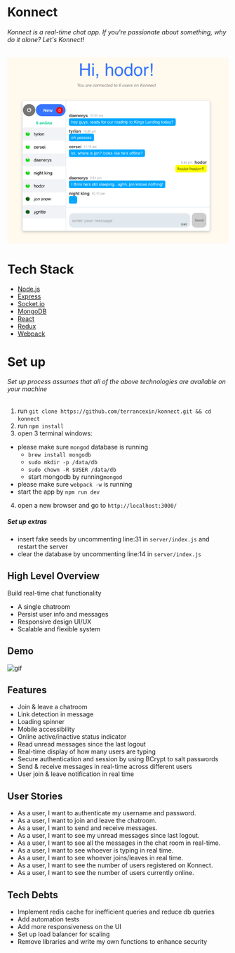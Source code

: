 # Konnect
###### Konnect is a real-time chat app. If you're passionate about something, why do it alone? Let's Konnect!
![screenshot](./public/images/demo.png)

# Tech Stack
- [Node.js](https://nodejs.org/en/)
- [Express](http://expressjs.com/)
- [Socket.io](http://socket.io/)
- [MongoDB](https://www.mongodb.com/)
- [React](https://facebook.github.io/react/)
- [Redux](https://redux.js.org/)
- [Webpack](https://webpack.js.org/)

# Set up
###### Set up process assumes that all of the above technologies are available on your machine
1. run `git clone https://github.com/terrancexin/konnect.git && cd konnect`
2. run `npm install`
3. open 3 terminal windows:
  - please make sure `mongod` database is running
    - `brew install mongodb`
    - `sudo mkdir -p /data/db`
    - `sudo chown -R $USER /data/db`
    - start mongodb by running`mongod`
  - please make sure `webpack -w` is running
  - start the app by `npm run dev`
4. open a new browser and go to `http://localhost:3000/`

##### Set up extras
- insert fake seeds by uncommenting line:31 in `server/index.js` and restart the server
- clear the database by uncommenting line:14 in `server/index.js`

## High Level Overview
Build real-time chat functionality
- A single chatroom
- Persist user info and messages
- Responsive design UI/UX
- Scalable and flexible system

## Demo
![gif](./public/images/konnect.gif)

## Features
- Join & leave a chatroom
- Link detection in message
- Loading spinner
- Mobile accessibility
- Online active/inactive status indicator
- Read unread messages since the last logout
- Real-time display of how many users are typing
- Secure authentication and session by using BCrypt to salt passwords
- Send & receive messages in real-time across different users
- User join & leave notification in real time

## User Stories
- As a user, I want to authenticate my username and password.
- As a user, I want to join and leave the chatroom.
- As a user, I want to send and receive messages.
- As a user, I want to see my unread messages since last logout.
- As a user, I want to see all the messages in the chat room in real-time.
- As a user, I want to see whoever is typing in real time.
- As a user, I want to see whoever joins/leaves in real time.
- As a user, I want to see the number of users registered on Konnect.
- As a user, I want to see the number of users currently online.

## Tech Debts
- Implement redis cache for inefficient queries and reduce db queries
- Add automation tests
- Add more responsiveness on the UI
- Set up load balancer for scaling
- Remove libraries and write my own functions to enhance security